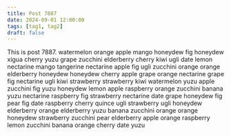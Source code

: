 ```yaml
---
title: Post 7887
date: 2024-09-01 12:00:00
tags: [tag1, tag2]
draft: false
---
```

This is post 7887.
watermelon
orange
apple
mango
honeydew
fig
honeydew
xigua
cherry
yuzu
grape
zucchini
elderberry
cherry
kiwi
ugli
date
lemon
nectarine
mango
tangerine
nectarine
apple
fig
ugli
zucchini
orange
orange
elderberry
honeydew
honeydew
cherry
apple
grape
orange
nectarine
grape
fig
nectarine
ugli
kiwi
strawberry
strawberry
kiwi
watermelon
yuzu
apple
zucchini
fig
yuzu
honeydew
lemon
apple
raspberry
orange
zucchini
banana
yuzu
nectarine
raspberry
fig
strawberry
nectarine
date
grape
honeydew
fig
pear
fig
date
raspberry
cherry
quince
ugli
strawberry
ugli
honeydew
elderberry
orange
elderberry
yuzu
banana
zucchini
orange
orange
honeydew
strawberry
zucchini
pear
elderberry
apple
orange
raspberry
lemon
zucchini
banana
orange
cherry
date
yuzu
